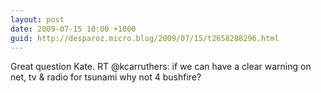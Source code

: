 ```yaml
---
layout: post
date: 2009-07-15 10:00 +1000
guid: http://desparoz.micro.blog/2009/07/15/t2658288296.html
---
```

Great question Kate. RT @kcarruthers: if  we can have a clear warning on net, tv &amp; radio for tsunami why not 4 bushfire?
